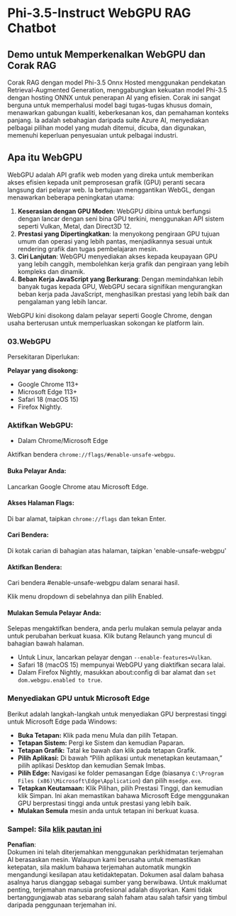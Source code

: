 # Phi-3.5-Instruct WebGPU RAG Chatbot

## Demo untuk Memperkenalkan WebGPU dan Corak RAG

Corak RAG dengan model Phi-3.5 Onnx Hosted menggunakan pendekatan Retrieval-Augmented Generation, menggabungkan kekuatan model Phi-3.5 dengan hosting ONNX untuk penerapan AI yang efisien. Corak ini sangat berguna untuk memperhalusi model bagi tugas-tugas khusus domain, menawarkan gabungan kualiti, keberkesanan kos, dan pemahaman konteks panjang. Ia adalah sebahagian daripada suite Azure AI, menyediakan pelbagai pilihan model yang mudah ditemui, dicuba, dan digunakan, memenuhi keperluan penyesuaian untuk pelbagai industri.

## Apa itu WebGPU 
WebGPU adalah API grafik web moden yang direka untuk memberikan akses efisien kepada unit pemprosesan grafik (GPU) peranti secara langsung dari pelayar web. Ia bertujuan menggantikan WebGL, dengan menawarkan beberapa peningkatan utama:

1. **Keserasian dengan GPU Moden**: WebGPU dibina untuk berfungsi dengan lancar dengan seni bina GPU terkini, menggunakan API sistem seperti Vulkan, Metal, dan Direct3D 12.
2. **Prestasi yang Dipertingkatkan**: Ia menyokong pengiraan GPU tujuan umum dan operasi yang lebih pantas, menjadikannya sesuai untuk rendering grafik dan tugas pembelajaran mesin.
3. **Ciri Lanjutan**: WebGPU menyediakan akses kepada keupayaan GPU yang lebih canggih, membolehkan kerja grafik dan pengiraan yang lebih kompleks dan dinamik.
4. **Beban Kerja JavaScript yang Berkurang**: Dengan memindahkan lebih banyak tugas kepada GPU, WebGPU secara signifikan mengurangkan beban kerja pada JavaScript, menghasilkan prestasi yang lebih baik dan pengalaman yang lebih lancar.

WebGPU kini disokong dalam pelayar seperti Google Chrome, dengan usaha berterusan untuk memperluaskan sokongan ke platform lain.

### 03.WebGPU
Persekitaran Diperlukan:

**Pelayar yang disokong:** 
- Google Chrome 113+
- Microsoft Edge 113+
- Safari 18 (macOS 15)
- Firefox Nightly.

### Aktifkan WebGPU:

- Dalam Chrome/Microsoft Edge 

Aktifkan bendera `chrome://flags/#enable-unsafe-webgpu`.

#### Buka Pelayar Anda:
Lancarkan Google Chrome atau Microsoft Edge.

#### Akses Halaman Flags:
Di bar alamat, taipkan `chrome://flags` dan tekan Enter.

#### Cari Bendera:
Di kotak carian di bahagian atas halaman, taipkan 'enable-unsafe-webgpu'

#### Aktifkan Bendera:
Cari bendera #enable-unsafe-webgpu dalam senarai hasil.

Klik menu dropdown di sebelahnya dan pilih Enabled.

#### Mulakan Semula Pelayar Anda:

Selepas mengaktifkan bendera, anda perlu mulakan semula pelayar anda untuk perubahan berkuat kuasa. Klik butang Relaunch yang muncul di bahagian bawah halaman.

- Untuk Linux, lancarkan pelayar dengan `--enable-features=Vulkan`.
- Safari 18 (macOS 15) mempunyai WebGPU yang diaktifkan secara lalai.
- Dalam Firefox Nightly, masukkan about:config di bar alamat dan `set dom.webgpu.enabled to true`.

### Menyediakan GPU untuk Microsoft Edge 

Berikut adalah langkah-langkah untuk menyediakan GPU berprestasi tinggi untuk Microsoft Edge pada Windows:

- **Buka Tetapan:** Klik pada menu Mula dan pilih Tetapan.
- **Tetapan Sistem:** Pergi ke Sistem dan kemudian Paparan.
- **Tetapan Grafik:** Tatal ke bawah dan klik pada tetapan Grafik.
- **Pilih Aplikasi:** Di bawah “Pilih aplikasi untuk menetapkan keutamaan,” pilih aplikasi Desktop dan kemudian Semak Imbas.
- **Pilih Edge:** Navigasi ke folder pemasangan Edge (biasanya `C:\Program Files (x86)\Microsoft\Edge\Application`) dan pilih `msedge.exe`.
- **Tetapkan Keutamaan:** Klik Pilihan, pilih Prestasi Tinggi, dan kemudian klik Simpan.
Ini akan memastikan bahawa Microsoft Edge menggunakan GPU berprestasi tinggi anda untuk prestasi yang lebih baik. 
- **Mulakan Semula** mesin anda untuk tetapan ini berkuat kuasa.

### Sampel: Sila [klik pautan ini](https://github.com/microsoft/aitour-exploring-cutting-edge-models/tree/main/src/02.ONNXRuntime/01.WebGPUChatRAG)

**Penafian**:  
Dokumen ini telah diterjemahkan menggunakan perkhidmatan terjemahan AI berasaskan mesin. Walaupun kami berusaha untuk memastikan ketepatan, sila maklum bahawa terjemahan automatik mungkin mengandungi kesilapan atau ketidaktepatan. Dokumen asal dalam bahasa asalnya harus dianggap sebagai sumber yang berwibawa. Untuk maklumat penting, terjemahan manusia profesional adalah disyorkan. Kami tidak bertanggungjawab atas sebarang salah faham atau salah tafsir yang timbul daripada penggunaan terjemahan ini.